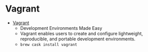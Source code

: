 # Vagrant
- [Vagrant](https://www.vagrantup.com/)
  -  Development Environments Made Easy
  - Vagrant enables users to create and configure lightweight, reproducible, and portable development environments.
  - `brew cask install vagrant`
